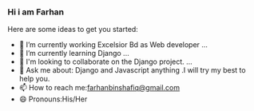 ### Hi i am Farhan

Here are some ideas to get you started:

- 🔭 I’m currently working Excelsior Bd as Web developer  ...
- 🌱 I’m currently learning Django ...
- 👯 I'm looking to collaborate on the Django project. ...
- 💬 Ask me about: Django and Javascript anything .I will try my best to help you.
- 📫 How to reach me:farhanbinshafiq@gmail.com
- 😄 Pronouns:His/Her
 

